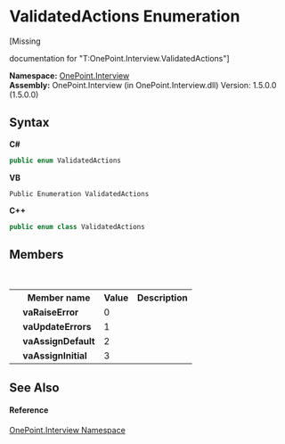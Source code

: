 # ValidatedActions Enumeration
 

\[Missing <summary> documentation for "T:OnePoint.Interview.ValidatedActions"\]

**Namespace:**&nbsp;<a href="N_OnePoint_Interview">OnePoint.Interview</a><br />**Assembly:**&nbsp;OnePoint.Interview (in OnePoint.Interview.dll) Version: 1.5.0.0 (1.5.0.0)

## Syntax

**C#**<br />
``` C#
public enum ValidatedActions
```

**VB**<br />
``` VB
Public Enumeration ValidatedActions
```

**C++**<br />
``` C++
public enum class ValidatedActions
```


## Members
&nbsp;<table><tr><th></th><th>Member name</th><th>Value</th><th>Description</th></tr><tr><td /><td target="F:OnePoint.Interview.ValidatedActions.vaRaiseError">**vaRaiseError**</td><td>0</td><td /></tr><tr><td /><td target="F:OnePoint.Interview.ValidatedActions.vaUpdateErrors">**vaUpdateErrors**</td><td>1</td><td /></tr><tr><td /><td target="F:OnePoint.Interview.ValidatedActions.vaAssignDefault">**vaAssignDefault**</td><td>2</td><td /></tr><tr><td /><td target="F:OnePoint.Interview.ValidatedActions.vaAssignInitial">**vaAssignInitial**</td><td>3</td><td /></tr></table>

## See Also


#### Reference
<a href="N_OnePoint_Interview">OnePoint.Interview Namespace</a><br />